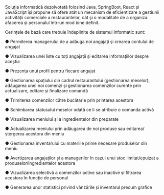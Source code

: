 Soluția informatică dezolvotată folosind Java, SpringBoot, React și JavaScript își propune să ofere atât un mecanism de eficientizare a gestiunii activității comerciale a restaurantelor, cât și o modalitate de a organiza afacerea și personalul într-un mod bine definit.

Cerințele de bază care trebuie îndeplinite de sistemul informatic sunt:

●	Permiterea managerului de a adăuga noi angajați și crearea contului de angajat

●	Vizualizarea unei liste cu toți angajații și editarea informațiilor despre aceștia

●	Prezența unui profil pentru fiecare angajat

●	Gestionarea spațiului din cadrul restaurantului (gestionarea meselor), adăugarea unei noi comenzi și gestionarea comenzilor curente prin actualizare, editare și finalizare comandă

●	Trimiterea comenzilor către bucătarie prin printarea acestora

●	Schimbarea statusului meselor odată ce li se atribuie o comanda activă

●	Vizualizarea meniului și a ingredientelor din preparate

●	Actualizarea meniului prin adăugarea de noi produse sau editarea/ștergerea acestora din meniu

●	Gestionarea inventarului cu materiile prime necesare produselor din meniu

●	Avertizarea angajaților și a managerilor în cazul unui stoc limitat/epuizat a produselor/ingredientelor acestora

●	Vizualizarea selectivă a comenzilor active sau inactive și filtrarea acestora în funcție de personal

●	Generarea unor statistici privind vânzările și inventarul precum grafice
